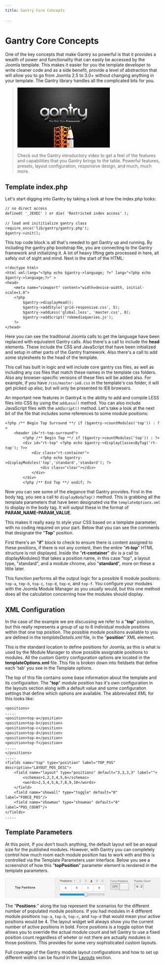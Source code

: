 ```yaml
---
title: Gantry Core Concepts

---
```


Gantry Core Concepts
====================
One of the key concepts that make Gantry so powerful is that it provides a wealth of power and functionality that can easily be accessed by the Joomla template. This makes it easier for you the template developer to write cleaner code and as a side benefit, provide a level of abstraction that will allow you to go from Joomla 2.5 to 3.0+ without changing anything in your template. The Gantry library handles all the complicated bits for you.

> [![](assets/g4-promo.jpg)](#)
>
> Check out the Gantry introductory video to get a feel of the features and capabilities that you Gantry brings to the table. Powerful features, presets, layout configuration, responsive design, and much, much more.

Template index.php
------------------
Let's start digging into Gantry by taking a look at how the index.php looks:

~~~ {.prettyprint .linenums}
// no direct access
defined( '_JEXEC' ) or die( 'Restricted index access' );

// load and inititialize gantry class
require_once('lib/gantry/gantry.php');
$gantry->init();
~~~

This top code block is all that's needed to get Gantry up and running. By including the gantry.php bootstrap file, you are connecting to the Gantry framework and initializing it. A lot of heavy lifting gets processed in here, all safely out of sight and mind. Next is the start of the HTML:

~~~ {.prettyprint .linenums}
<!doctype html>
<html xml:lang="<?php echo $gantry->language; ?>" lang="<?php echo $gantry->language;?>" >
<head>
    <meta name="viewport" content="width=device-width, initial-scale=1.0">
    <?php
        $gantry->displayHead();
        $gantry->addStyle('grid-responsive.css', 5);
        $gantry->addLess('global.less', 'master.css', 8);
        $gantry->addScript('rokmediaqueries.js');
    ?>
</head>
~~~

Here you can see the traditional Joomla calls to get the language have been replaced with equivalent Gantry calls. Also there's a call to include the **head** elements. These include the CSS and JavaScript that have been initialized and setup in other parts of the Gantry framework. Also there's a call to add some stylesheets to the head of the template.

This call has built in logic and will include core gantry css files, as well as including any css files that match these names in the template css folders. Also any browser-specific versions of these files will be added also. For example, if you have `/css/master-ie8.css` in the template's css folder, it will get picked up also, but will only be presented to IE8 browsers.

An important new features in Gantry4 is the ability to add and compile LESS files into CSS by using the `addLess()` method. You can also include JavaScript files with the `addScript()` method. Let's take a look at the next bit of the file that includes some references to some module positions:

~~~ {.prettyprint .linenums}
<?php /** Begin Top Surround **/ if ($gantry->countModules('top')) : ?>
    <header id="rt-top-surround">
        <?php /** Begin Top **/ if ($gantry->countModules('top')) : ?>
        <div id="rt-top" <?php echo $gantry->displayClassesByTag('rt-top'); ?>>
            <div class="rt-container">
                <?php echo $gantry->displayModules('top','standard','standard'); ?>
                <div class="clear"></div>
            </div>
        </div>
        <?php /** End Top **/ endif; ?>
~~~

Now you can see some of the elegance that Gantry provides. First in the body tag, you see a call to `displayBodyTag()` method. This is grabbing all the template parameters that have been designated via the `templateOptions.xml` to display in the body tag. It will output these in the format of **PARAM_NAME-PARAM_VALUE**.

This makes it really easy to style your CSS based on a template parameter, with no coding required on your part. Below that you can see the comments that designate the "**Top**" position.

First there's an "**if**" block to check to ensure there is content assigned to these positions, if there is not any content, then the entire "**rt-top**" HTML structure is not displayed. Inside the "**rt-container**" div is a call to displayModules() that takes a position name, in this case "top", a layout type, "standard", and a module chrome, also "**standard**", more on these a little later.

This function performs all the output logic for a possible 6 module positions: `top-a`, `top-b`, `top-c`, `top-d`, `top-e`, and `top-f`. You configure your modules with the Joomla Module Manager as you usually would, but this one method does all the calculation concerning how the modules should display.

XML Configuration
-----------------
In the case of the example we are discussing we refer to a "**top**" position, but this really represents a group of up to 6 individual module positions within that one top position. The possible module positions available to you are defined in the _templateDetails.xml_ file, in the "**position**" XML element.

This is the standard location to define positions for Joomla, as this is what is used by the Module Manager to show possible assignable positions to modules. All the custom Gantry configuration options are located in the __templateOptions.xml__ file. This file is broken down into fieldsets that define each 'tab' you see in the Template options.

The top of this file contains some base information about the template and its configuraiton. The "**top**" module position has it's own configuration in the layouts section along with a default value and some configuration settings that define which options are available. The abbreviated XML for this looks like:

~~~ {.prettyprint .linenums}
<positions>
.....
<position>top-a</position>
<position>top-b</position>
<position>top-c</position>
<position>top-d</position>
<position>top-e</position>
<position>top-f</position>
.....
</positions>
.....
<fields name="top" type="position" label="TOP_POS" description="LAYOUT_POS_DESC">
    <field name="layout" type="positions" default="3,3,3,3" label="">
        <schemas>1,2,3,4,5,6</schemas>
        <words>2,3,4,5,6,7,8,9,10</words>
    </field>
    <field name="showall" type="toggle" default="0" label="FORCE_POS"/>
    <field name="showmax" type="showmax" default="6" label="POS_COUNT"/>
</fields>
.....
~~~

Template Parameters
-------------------
At this point, If you don't touch anything, the default layout will be an equal size for the published modules. However, with Gantry you can completely control how much room each module position has to work with and this is controlled via the Template Parameters user interface. Below you see a screenshot of how this "**topPosition**" parameter element is rendered in the template parameters.

![](assets/layouts-top-position.jpg)

The "**Positions**:" along the top represent the scenarios for the different number of populated module positions. If you had modules in 4 different module positions `top-a`, `top-b`, `top-c`, and `top-d` that would mean your active positions would be 4. The layout widget will always show you the current number of active positions in bold. Force positions is a toggle option that allows you to override the actual module count and tell Gantry to use a fixed position count regardless of wheter or not there are actually modules in those positions. This provides for some very sophisticated custom layouts.

Full coverage of the Gantry module layout configurations and how to set up different widths can be found in the [Layouts](../configure/layouts.md) section.

